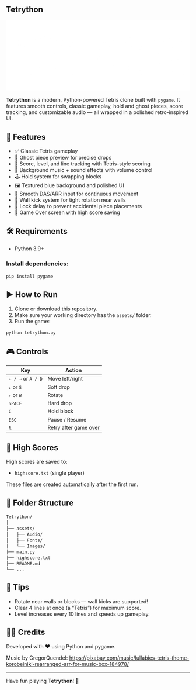 ## Tetrython
![Logo](assets/Images/logo.png)

**Tetrython** is a modern, Python-powered Tetris clone built with `pygame`. It features smooth controls, classic gameplay, hold and ghost pieces, score tracking, and customizable audio — all wrapped in a polished retro-inspired UI.

## 🧩 Features

- ✅ Classic Tetris gameplay
- 🎯 Ghost piece preview for precise drops
- 💾 Score, level, and line tracking with Tetris-style scoring
- 🎵 Background music + sound effects with volume control
- 🕹️ Hold system for swapping blocks
- 🖼️ Textured blue background and polished UI
- 🔁 Smooth DAS/ARR input for continuous movement
- 🧱 Wall kick system for tight rotation near walls
- 🚫 Lock delay to prevent accidental piece placements
- 💾 Game Over screen with high score saving

## 🛠️ Requirements

- Python 3.9+

### Install dependencies:

```bash
pip install pygame
````

## ▶️ How to Run

1. Clone or download this repository.
2. Make sure your working directory has the `assets/` folder.
3. Run the game:

```bash
python tetrython.py
```

## 🎮 Controls

| Key                | Action                |
| ------------------ | --------------------- |
| `← / →` or `A / D` | Move left/right       |
| `↓` or `S`         | Soft drop             |
| `↑` or `W`         | Rotate                |
| `SPACE`            | Hard drop             |
| `C`                | Hold block            |
| `ESC`              | Pause / Resume        |
| `R`                | Retry after game over |


## 💾 High Scores

High scores are saved to:

* `highscore.txt` (single player)

These files are created automatically after the first run.

## 📂 Folder Structure

```
Tetrython/
│
├── assets/
│   ├── Audio/
│   ├── Fonts/
│   └── Images/
├── main.py
├── highscore.txt
├── README.md
└── ...
```

## 🧠 Tips

* Rotate near walls or blocks — wall kicks are supported!
* Clear 4 lines at once (a “Tetris”) for maximum score.
* Level increases every 10 lines and speeds up gameplay.

## 🧑‍💻 Credits

Developed with ❤️ using Python and pygame.

Music by GregorQuendel: https://pixabay.com/music/lullabies-tetris-theme-korobeiniki-rearranged-arr-for-music-box-184978/

---

Have fun playing **Tetrython**! 🎉

